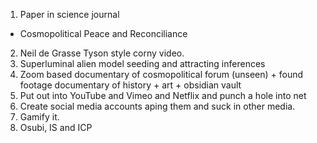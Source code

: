 1. Paper in science journal
- Cosmopolitical Peace and Reconciliance
2. Neil de Grasse Tyson style corny video. 
3. Superluminal alien model seeding and attracting inferences
4. Zoom based documentary of cosmopolitical forum (unseen) + found footage documentary of history + art + obsidian vault
5. Put out into YouTube and Vimeo and Netflix and punch a hole into net
6. Create social media accounts aping them and suck in other media.
7. Gamify it.
8. Osubi, IS and ICP






